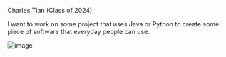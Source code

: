 Charles Tian (Class of 2024)

I want to work on some project that uses Java or Python to create some piece of
software that everyday people can use.

![image](/me.png)
